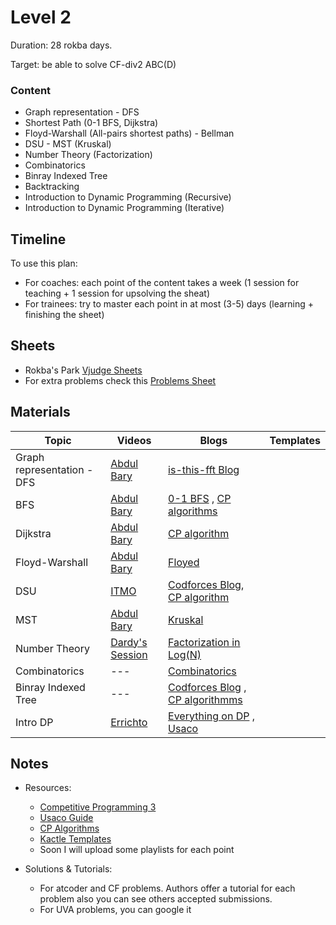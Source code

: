 # Level 2
Duration: 28 rokba days.

Target: be able to solve CF-div2 ABC(D)

### Content
* Graph representation - DFS
* Shortest Path (0-1 BFS, Dijkstra) 
* Floyd-Warshall (All-pairs shortest paths) - Bellman
* DSU - MST (Kruskal) 
* Number Theory (Factorization)
* Combinatorics
* Binray Indexed Tree
* Backtracking
* Introduction to Dynamic Programming (Recursive)
* Introduction to Dynamic Programming (Iterative)

## Timeline
To use this plan:
 - For coaches: each point of the content takes a week (1 session for teaching + 1 session for upsolving the sheat)
 - For trainees: try to master each point in at most (3-5) days (learning + finishing the sheet)

## Sheets

* Rokba's Park [Vjudge Sheets](https://vjudge.net/group/rokba)
* For extra problems check this [Problems Sheet](https://docs.google.com/spreadsheets/d/1blSbPr1pAFZSzlAi2IVdTeytz2yO7Ejx9SeQWOSxY0w/edit#gid=1542041463)

## Materials
Topic | Videos | Blogs | Templates
--- | --- | --- | ---
Graph representation - DFS | [Abdul Bary](https://www.youtube.com/watch?v=pcKY4hjDrxk&t=968s) | [is-this-fft Blog](https://codeforces.com/blog/entry/68138) | 
BFS | [Abdul Bary](https://www.youtube.com/watch?v=pcKY4hjDrxk&t=968s) | [0-1 BFS](https://cp-algorithms.com/graph/01_bfs.html) , [CP algorithms](https://codeforces.com/blog/entry/22276) | 
Dijkstra | [Abdul Bary](https://www.youtube.com/watch?v=XB4MIexjvY0&t=740s) | [CP algorithm](https://cp-algorithms.com/graph/dijkstra.html)
Floyd-Warshall | [Abdul Bary](https://www.youtube.com/watch?v=oNI0rf2P9gE) | [Floyed](https://cp-algorithms.com/graph/all-pair-shortest-path-floyd-warshall.html)
DSU | [ITMO](https://codeforces.com/edu/course/2/lesson/7) | [Codforces Blog](https://codeforces.com/blog/entry/57338), [CP algorithm](https://cp-algorithms.com/data_structures/disjoint_set_union.html)
MST | [Abdul Bary](https://www.youtube.com/watch?v=4ZlRH0eK-qQ) | [Kruskal](https://cp-algorithms.com/graph/mst_kruskal.html)
Number Theory | [Dardy's Session](https://www.youtube.com/watch?v=-3kk-Q2HJeU) | [Factorization in Log(N)](https://codeforces.com/blog/entry/7262)
Combinatorics | --- | [Combinatorics](https://usaco.guide/gold/combo?lang=cpp)|
Binray Indexed Tree | --- | [Codforces Blog](https://codeforces.com/blog/entry/57292) , [CP algorithmms](https://cp-algorithms.com/data_structures/fenwick.html)
Intro DP | [Errichto](https://www.youtube.com/watch?v=YBSt1jYwVfU&t=4s) | [Everything on DP](https://codeforces.com/blog/entry/67679) , [Usaco](https://usaco.guide/gold/intro-dp?lang=cpp)


## Notes
* Resources:

   - [Competitive Programming 3](https://drive.google.com/file/d/145iYn20prtNwKYLbN6GpGNlzAtCQuSG_/view?usp=sharing)
   - [Usaco Guide](https://usaco.guide/)
   - [CP Algorithms](https://cp-algorithms.com/)
   - [Kactle Templates](https://github.com/kth-competitive-programming/kactl)
   - Soon I will upload some playlists for each point
   
* Solutions & Tutorials:
  - For atcoder and CF problems. Authors offer a tutorial for each problem also you can see others accepted submissions.
  - For UVA problems, you can google it
